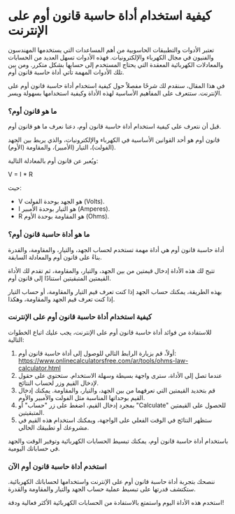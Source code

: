 كيفية استخدام أداة حاسبة قانون أوم على الإنترنت
===============================================

تعتبر الأدوات والتطبيقات الحاسوبية من أهم المساعدات التي يستخدمها المهندسون والفنيون في مجال الكهرباء والإلكترونيات. فهذه الأدوات تسهل العديد من الحسابات والمعادلات الكهربائية المعقدة التي يحتاج المستخدم إلى حسابها بشكل متكرر. ومن بين تلك الأدوات المهمة تأتي أداة حاسبة قانون أوم.

في هذا المقال، سنقدم لك شرحًا مفصلاً حول كيفية استخدام أداة حاسبة قانون أوم على الإنترنت. ستتعرف على المفاهيم الأساسية لهذه الأداة وكيفية استخدامها بسهولة ويسر.

### ما هو قانون أوم؟

قبل أن نتعرف على كيفية استخدام أداة حاسبة قانون أوم، دعنا نعرف ما هو قانون أوم.

قانون أوم هو أحد القوانين الأساسية في الكهرباء والإلكترونيات، والذي يربط بين الجهد (الفولت)، التيار (الأمبير)، والمقاومة (الأوم).

ويُعبر عن قانون أوم بالمعادلة التالية:

V = I \* R

حيث:

- V هو الجهد بوحدة الفولت (Volts).
- I هو التيار بوحدة الأمبير (Amperes).
- R هو المقاومة بوحدة الأوم (Ohms).

### ما هو أداة حاسبة قانون أوم؟

أداة حاسبة قانون أوم هي أداة مهمة تستخدم لحساب الجهد، والتيار، والمقاومة، والقدرة بناءً على قانون أوم والمعادلة السابقة.

تتيح لك هذه الأداة إدخال قيمتين من بين الجهد، والتيار، والمقاومة، ثم تقدم لك الأداة القيمتين المتبقيتين استنادًا إلى قانون أوم.

بهذه الطريقة، يمكنك حساب الجهد إذا كنت تعرف قيم التيار والمقاومة، أو حساب التيار إذا كنت تعرف قيم الجهد والمقاومة، وهكذا.

### كيفية استخدام أداة حاسبة قانون أوم على الإنترنت

للاستفادة من فوائد أداة حاسبة قانون أوم على الإنترنت، يجب عليك اتباع الخطوات التالية:

1. أولاً، قم بزيارة الرابط التالي للوصول إلى أداة حاسبة قانون أوم: <https://www.onlinecalculatorsfree.com/ar/tools/ohms-law-calculator.html>
2. عندما تصل إلى الأداة، سترى واجهة بسيطة وسهلة الاستخدام. ستحتوي على حقول لإدخال القيم وزر لحساب النتائج.
3. قم بتحديد القيمتين التي تعرفهما من بين الجهد، والتيار، والمقاومة. يمكنك إدخال القيم بوحداتها المناسبة مثل الفولت والأمبير والأوم.
4. بمجرد إدخال القيم، اضغط على زر "حساب" أو "Calculate" للحصول على القيمتين المتبقيتين.
5. ستظهر النتائج في الوقت الفعلي على الواجهة، ويمكنك استخدام هذه القيم في مشروعك أو تطبيقك الحالي.

باستخدام أداة حاسبة قانون أوم، يمكنك تبسيط الحسابات الكهربائية وتوفير الوقت والجهد في حساباتك اليومية.

### استخدم أداة حاسبة قانون أوم الآن

ننصحك بتجربة أداة حاسبة قانون أوم على الإنترنت واستخدامها لحساباتك الكهربائية. ستكتشف قدرتها على تبسيط عملية حساب الجهد والتيار والمقاومة والقدرة.

استخدم هذه الأداة اليوم واستمتع بالاستفادة من الحسابات الكهربائية الأكثر فعالية ودقة!